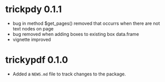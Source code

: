 # trickpdy 0.1.1
* bug in method $get_pages() removed that occurrs when there are not text nodes on page
* bug removed when adding boxes to existing box data.frame
* vignette improved


# trickypdf 0.1.0

* Added a `NEWS.md` file to track changes to the package.



